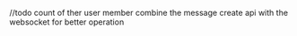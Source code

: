 //todo 
count of ther user member 
combine the message create api with the websocket for better operation 
